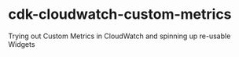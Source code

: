 # cdk-cloudwatch-custom-metrics
Trying out Custom Metrics in CloudWatch and spinning up re-usable Widgets
